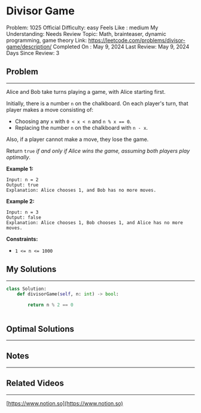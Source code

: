 # Divisor Game

Problem: 1025
Official Difficulty: easy
Feels Like : medium
My Understanding: Needs Review
Topic: Math, brainteaser, dynamic programming, game theory
Link: https://leetcode.com/problems/divisor-game/description/
Completed On : May 9, 2024
Last Review: May 9, 2024
Days Since Review: 3

## Problem

---

Alice and Bob take turns playing a game, with Alice starting first.

Initially, there is a number `n` on the chalkboard. On each player's turn, that player makes a move consisting of:

- Choosing any `x` with `0 < x < n` and `n % x == 0`.
- Replacing the number `n` on the chalkboard with `n - x`.

Also, if a player cannot make a move, they lose the game.

Return `true` *if and only if Alice wins the game, assuming both players play optimally*.

**Example 1:**

```
Input: n = 2
Output: true
Explanation: Alice chooses 1, and Bob has no more moves.

```

**Example 2:**

```
Input: n = 3
Output: false
Explanation: Alice chooses 1, Bob chooses 1, and Alice has no more moves.

```

**Constraints:**

- `1 <= n <= 1000`

## My Solutions

---

```python
class Solution:
    def divisorGame(self, n: int) -> bool:

        return n % 2 == 0
```

```python

```

## Optimal Solutions

---

## Notes

---

 

## Related Videos

---

[https://www.notion.so](https://www.notion.so)